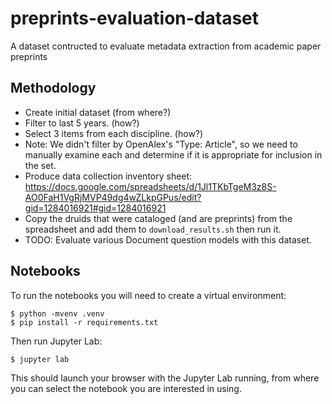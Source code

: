 # preprints-evaluation-dataset
A dataset contructed to evaluate metadata extraction from academic paper preprints

## Methodology

* Create initial dataset (from where?)
* Filter to last 5 years. (how?)
* Select 3 items from each discipline. (how?)
* Note: We didn't filter by OpenAlex's "Type: Article", so we need to manually examine each and determine if it is appropriate for inclusion in the set.
* Produce data collection inventory sheet: https://docs.google.com/spreadsheets/d/1Jl1TKbTgeM3z8S-AO0FaH1VgRjMVP49dg4wZLkpGPus/edit?gid=1284016921#gid=1284016921
* Copy the druids that were cataloged (and are preprints) from the spreadsheet and add them to `download_results.sh` then run it.
* TODO: Evaluate various Document question models with this dataset.

## Notebooks

To run the notebooks you will need to create a virtual environment:

```
$ python -mvenv .venv
$ pip install -r requirements.txt
```

Then run Jupyter Lab:

```
$ jupyter lab
```

This should launch your browser with the Jupyter Lab running, from where you can select the notebook you are interested in using.
